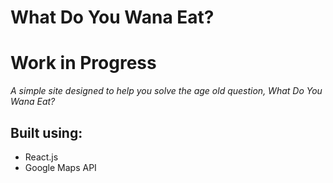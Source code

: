 # What Do You Wana Eat?
# Work in Progress
*A simple site designed to help you solve the age old question, What Do You Wana Eat?*

## Built using:
- React.js
- Google Maps API

